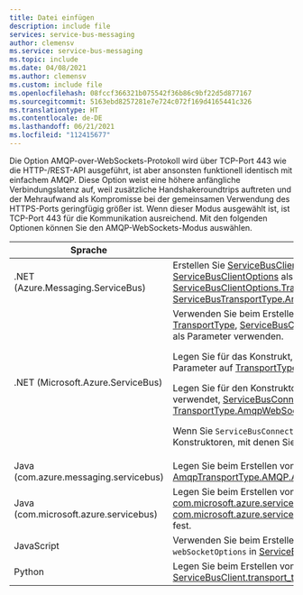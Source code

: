 ```yaml
---
title: Datei einfügen
description: include file
services: service-bus-messaging
author: clemensv
ms.service: service-bus-messaging
ms.topic: include
ms.date: 04/08/2021
ms.author: clemensv
ms.custom: include file
ms.openlocfilehash: 08fccf366321b075542f36b86c9bf22d5d877167
ms.sourcegitcommit: 5163ebd8257281e7e724c072f169d4165441c326
ms.translationtype: HT
ms.contentlocale: de-DE
ms.lasthandoff: 06/21/2021
ms.locfileid: "112415677"
---
```

Die Option AMQP-over-WebSockets-Protokoll wird über TCP-Port 443 wie die HTTP-/REST-API ausgeführt, ist aber ansonsten funktionell identisch mit einfachem AMQP. Diese Option weist eine höhere anfängliche Verbindungslatenz auf, weil zusätzliche Handshakeroundtrips auftreten und der Mehraufwand als Kompromisse bei der gemeinsamen Verwendung des HTTPS-Ports geringfügig größer ist. Wenn dieser Modus ausgewählt ist, ist TCP-Port 443 für die Kommunikation ausreichend. Mit den folgenden Optionen können Sie den AMQP-WebSockets-Modus auswählen. 

| Sprache | Option   |
| -------- | ----- |
| .NET (Azure.Messaging.ServiceBus)    | Erstellen Sie [ServiceBusClient](/dotnet/api/azure.messaging.servicebus.servicebusclient.-ctor) mithilfe eines Konstruktors, der [ServiceBusClientOptions](/dotnet/api/azure.messaging.servicebus.servicebusclientoptions) als Parameter akzeptiert. Legen Sie [ServiceBusClientOptions.TransportType](/dotnet/api/azure.messaging.servicebus.servicebusclientoptions.transporttype) auf [ServiceBusTransportType.AmqpWebSockets](/dotnet/api/azure.messaging.servicebus.servicebustransporttype) fest. |
| .NET (Microsoft.Azure.ServiceBus)    | Verwenden Sie beim Erstellen von Clientobjekten Konstruktoren, die [TransportType](/dotnet/api/microsoft.azure.servicebus.transporttype), [ServiceBusConnection](/dotnet/api/microsoft.azure.servicebus.servicebusconnection) oder [ServiceBusConnectionStringBuilder](/dotnet/api/microsoft.azure.servicebus.servicebusconnectionstringbuilder) als Parameter verwenden. <p>Legen Sie für das Konstrukt, das `transportType` als Parameter verwendet, den Parameter auf [TransportType.AmqpWebSockets](/dotnet/api/microsoft.azure.servicebus.transporttype) fest.</p> <p>Legen Sie für den Konstruktor, der `ServiceBusConnection` als Parameter verwendet, [ServiceBusConnection.TransportType](/dotnet/api/microsoft.azure.servicebus.servicebusconnection.transporttype) auf [TransportType.AmqpWebSockets](/dotnet/api/microsoft.azure.servicebus.transporttype) fest.</p> <p>Wenn Sie `ServiceBusConnectionStringBuilder` verwenden, nutzen Sie Konstruktoren, mit denen Sie die angeben `transportType` können.</p> |
| Java (com.azure.messaging.servicebus)     | Legen Sie beim Erstellen von Clients [ServiceBusClientBuilder.transportType](/java/api/com.azure.messaging.servicebus.servicebusclientbuilder.transporttype) auf [AmqpTransportType.AMQP.AMQP_WEB_SOCKETS](/java/api/com.azure.core.amqp.amqptransporttype) fest. |
| Java (com.microsoft.azure.servicebus)    | Legen Sie beim Erstellen von Clients `transportType` in [com.microsoft.azure.servicebus.ClientSettings](/java/api/com.microsoft.azure.servicebus.clientsettings.clientsettings#com_microsoft_azure_servicebus_ClientSettings_ClientSettings_com_microsoft_azure_servicebus_security_TokenProvider_com_microsoft_azure_servicebus_primitives_RetryPolicy_java_time_Duration_com_microsoft_azure_servicebus_primitives_TransportType_) auf [com.microsoft.azure.servicebus.primitives.TransportType.AMQP_WEB_SOCKETS](/java/api/com.microsoft.azure.servicebus.primitives.transporttype) fest. |
| JavaScript  | Verwenden Sie beim Erstellen Service Bus-Clientobjekten die Eigenschaft `webSocketOptions` in [ServiceBusClientOptions](/javascript/api/@azure/service-bus/servicebusclientoptions). |
| Python | Legen Sie beim Erstellen von Service Bus-Clients [ServiceBusClient.transport_type](/python/api/azure-servicebus/azure.servicebus.servicebusclient) auf [TransportType.AmqpOverWebSocket](/python/api/azure-servicebus/azure.servicebus.transporttype) fest. |

